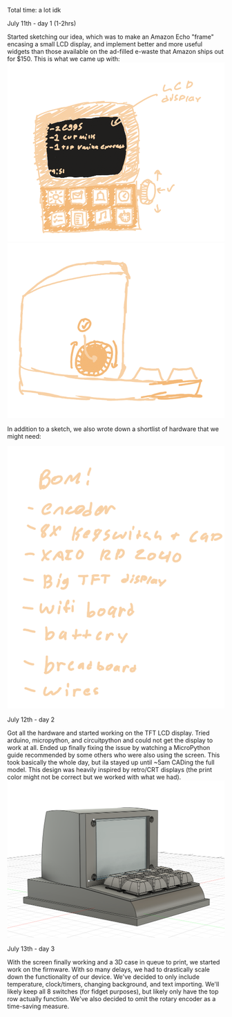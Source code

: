 Total time: a lot idk 

July 11th - day 1 (1-2hrs)

Started sketching our idea, which was to make an Amazon Echo "frame" encasing a small LCD display, and implement better and more useful widgets than those available on the ad-filled e-waste that Amazon ships out for $150. This is what we came up with:
![sketch front](imgs/sketchFront.png)
![sketch side](imgs/sketchSide.png)

In addition to a sketch, we also wrote down a shortlist of hardware that we might need:

![quick BOM writeup](imgs/sketchBOM.png)

July 12th - day 2 

Got all the hardware and started working on the TFT LCD display. Tried arduino, micropython, and circuitpython and could not get the display to work at all. Ended up finally fixing the issue by watching a MicroPython guide recommended by some others who were also using the screen. This took basically the whole day, but ila stayed up until ~5am CADing the full model. This design was heavily inspired by retro/CRT displays (the print color might not be correct but we worked with what we had).
![full 3D model](imgs/full3Dmodel.png)

July 13th - day 3 

With the screen finally working and a 3D case in queue to print, we started work on the firmware. With so many delays, we had to drastically scale down the functionality of our device. We've decided to only include temperature, clock/timers, changing background, and text importing. We'll likely keep all 8 switches (for fidget purposes), but likely only have the top row actually function. We've also decided to omit the rotary encoder as a time-saving measure.